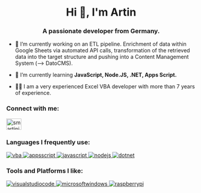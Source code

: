 <h1 align="center">Hi 👋, I'm Artin</h1>
<h3 align="center">A passionate developer from Germany.</h3>

- 🔭 I’m currently working on an ETL pipeline. Enrichment of data within Google Sheets via automated API calls, transformation of the retrieved data into the target structure and pushing into a Content Management System (--> DatoCMS). 

- 🌱 I’m currently learning **JavaScript, Node.JS, .NET, Apps Script.**

- 👨‍💻 I am a very experienced Excel VBA developer with more than 7 years of experience.

<h3 align="left">Connect with me:</h3>
<p align="left">
<a href="https://stackoverflow.com/users/9121235/smartini" target="blank"><img align="center" src="https://raw.githubusercontent.com/rahuldkjain/github-profile-readme-generator/master/src/images/icons/Social/stack-overflow.svg" alt="smartini" height="30" width="40" /></a>
</p>

<h3 align="left">Languages I frequently use:</h3>
<p align="left"> 

<a href="https://learn.microsoft.com/de-de/office/vba/api/overview/" target="_blank" rel="noreferrer"> <img src="https://img.shields.io/badge/Microsoft_VBA-217346?style=for-the-badge&logo=microsoft-excel&logoColor=white" alt="vba"/> </a> 
<a href="https://www.google.com/intl/de_de/sheets/about/" target="_blank" rel="noreferrer"> <img src="https://img.shields.io/badge/Apps%20Script-34A853?style=for-the-badge&logo=Google&logoColor=white" alt="appsscript"/> </a>
<a href="https://developer.mozilla.org/en-US/docs/Web/JavaScript" target="_blank" rel="noreferrer"> <img src="https://img.shields.io/badge/JavaScript-F7DF1E?style=for-the-badge&logo=javascript&logoColor=black" alt="javascript"/> </a> 
<a href="https://nodejs.org/en/" target="_blank" rel="noreferrer"> <img src="https://img.shields.io/badge/Node.js-43853D?style=for-the-badge&logo=node.js&logoColor=white" alt="nodejs"/> </a>
<a href="https://dotnet.microsoft.com/" target="_blank" rel="noreferrer"> <img src="https://img.shields.io/badge/.NET-5C2D91?style=for-the-badge&logo=.net&logoColor=white" alt="dotnet"/> </a> 

<h3 align="left">Tools and Platforms I like:</h3>

<a href="https://code.visualstudio.com/" target="_blank" rel="noreferrer"> <img src="https://img.shields.io/badge/Visual_Studio_Code-0078D4?style=for-the-badge&logo=visual%20studio%20code&logoColor=white" alt="visualstudiocode"/> </a> 
<a href="https://www.microsoft.com/" target="_blank" rel="noreferrer"> <img src="https://img.shields.io/badge/Windows_10-0078D6?style=for-the-badge&logo=windows&logoColor=white" alt="microsoftwindows"/> </a> 
<a href="https://www.raspberrypi.org/" target="_blank" rel="noreferrer"> <img src="https://img.shields.io/badge/Raspberry%20Pi-A22846?style=for-the-badge&logo=Raspberry%20Pi&logoColor=white" alt="raspberrypi"/> </a> 


</p>
